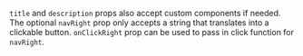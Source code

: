 `title` and `description` props also accept custom components if needed. The optional `navRight` prop only accepts a string that translates into a clickable button. `onClickRight` prop can be used to pass in click function for `navRight`.
